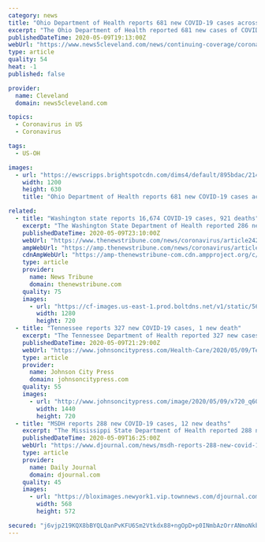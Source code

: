```yaml
---
category: news
title: "Ohio Department of Health reports 681 new COVID-19 cases across the state"
excerpt: "The Ohio Department of Health reported 681 new cases of COVID-19 Saturday, a dip from the 885 newly reported cases on Friday."
publishedDateTime: 2020-05-09T19:13:00Z
webUrl: "https://www.news5cleveland.com/news/continuing-coverage/coronavirus/ohio-department-of-health-reports-681-new-covid-19-cases"
type: article
quality: 54
heat: -1
published: false

provider:
  name: Cleveland
  domain: news5cleveland.com

topics:
  - Coronavirus in US
  - Coronavirus

tags:
  - US-OH

images:
  - url: "https://ewscripps.brightspotcdn.com/dims4/default/895bdac/2147483647/strip/true/crop/1896x995+0+35/resize/1200x630!/quality/90/?url=https%3A%2F%2Fewscripps.brightspotcdn.com%2Fc9%2F52%2F0214dd084c659a5ecfb4dccd4019%2Fcoronavirus-in-ohio.jpg"
    width: 1200
    height: 630
    title: "Ohio Department of Health reports 681 new COVID-19 cases across the state"

related:
  - title: "Washington state reports 16,674 COVID-19 cases, 921 deaths"
    excerpt: "The Washington State Department of Health reported 286 new COVID-19 cases and 16 additional deaths Saturday. Statewide case totals have reached 16,674, while the state’s death toll is now at 921, up from 16,"
    publishedDateTime: 2020-05-09T23:10:00Z
    webUrl: "https://www.thenewstribune.com/news/coronavirus/article242628041.html"
    ampWebUrl: "https://amp.thenewstribune.com/news/coronavirus/article242628041.html"
    cdnAmpWebUrl: "https://amp-thenewstribune-com.cdn.ampproject.org/c/s/amp.thenewstribune.com/news/coronavirus/article242628041.html"
    type: article
    provider:
      name: News Tribune
      domain: thenewstribune.com
    quality: 75
    images:
      - url: "https://cf-images.us-east-1.prod.boltdns.net/v1/static/5615998020001/7d919262-3f57-45df-9021-1a921d5d3055/0174afbf-2175-48f0-9f8d-cafdb9b2bdbc/1280x720/match/image.jpg"
        width: 1280
        height: 720
  - title: "Tennessee reports 327 new COVID-19 cases, 1 new death"
    excerpt: "The Tennessee Department of Health reported 327 new cases and one new death from the novel coronavirus (COVID-19) on Saturday. The case count grew to 14,768 cases since tracking began in March. The toll reached 242."
    publishedDateTime: 2020-05-09T21:29:00Z
    webUrl: "https://www.johnsoncitypress.com/Health-Care/2020/05/09/Tennessee-reports-327-new-COVID-19-cases-1-new-death.html"
    type: article
    provider:
      name: Johnson City Press
      domain: johnsoncitypress.com
    quality: 55
    images:
      - url: "http://www.johnsoncitypress.com/image/2020/05/09/x720_q60/Sat-COVID-19.jpg"
        width: 1440
        height: 720
  - title: "MSDH reports 288 new COVID-19 cases, 12 new deaths"
    excerpt: "The Mississippi State Department of Health reported 288 new COVID-19 cases and 12 new deaths on Saturday morning."
    publishedDateTime: 2020-05-09T16:25:00Z
    webUrl: "https://www.djournal.com/news/msdh-reports-288-new-covid-19-cases-12-new-deaths/article_5c0804ad-4f27-504b-8bef-bce1e9bd5a5f.html"
    type: article
    provider:
      name: Daily Journal
      domain: djournal.com
    quality: 45
    images:
      - url: "https://bloximages.newyork1.vip.townnews.com/djournal.com/content/tncms/assets/v3/editorial/2/cb/2cb85de0-5f88-554b-a731-042a2f00d85b/5eb6db3e91b71.image.jpg?resize=568%2C572"
        width: 568
        height: 572

secured: "j6vjp219KQX8bBYQLQanPvKFU6Sm2Vtkdx88+ngOpD+p0INmbAzOrrANmoNkbTEZnqy4ZImwFXrKRXRzdWOvynmhEcOs38y/eYCiUdlq6Jrq17nwE3Mq6syI0przt3H4MBi75giv/+jO8iL5amM/yqjWUAtxi0aGnE/6X7a7r9QpampQqJQBg1PRPPvXPdmxYHJIcLf9pHfs/CrkJzOFEBClt03TMan0c16T7vv5/mwFkV6QEYahDvIeHUdP5f9a2yg/yRY7FQtQXBKPnADUY2lo0DY4BjSovWEemtWI2a0QSfKZ/oJgkl1IrOYvL6eX;YZVo5RmLga/SaLmwA8NqJw=="
---
```


